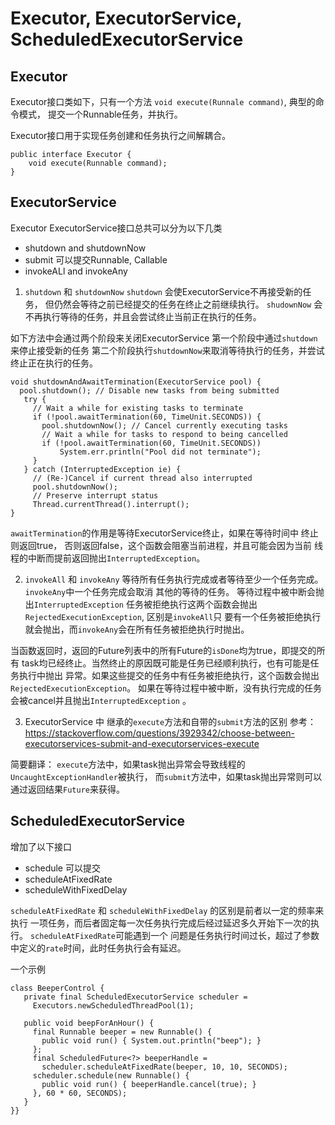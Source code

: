 # Executor, ExecutorService, ScheduledExecutorService

## Executor
Executor接口类如下，只有一个方法 `void execute(Runnale command)`, 典型的命令模式，
提交一个Runnable任务，并执行。

Executor接口用于实现任务创建和任务执行之间解耦合。
````
public interface Executor {
    void execute(Runnable command);
}

````

## ExecutorService
Executor
ExecutorService接口总共可以分为以下几类
+ shutdown and shutdownNow
+ submit 可以提交Runnable, Callable
+ invokeALl and invokeAny

1. `shutdown` 和 `shutdownNow` 
`shutdown` 会使ExecutorService不再接受新的任务，
但仍然会等待之前已经提交的任务在终止之前继续执行。
`shudownNow` 会不再执行等待的任务，并且会尝试终止当前正在执行的任务。

如下方法中会通过两个阶段来关闭ExecutorService
第一个阶段中通过`shutdown`来停止接受新的任务
第二个阶段执行`shutdownNow`来取消等待执行的任务，并尝试终止正在执行的任务。

````
void shutdownAndAwaitTermination(ExecutorService pool) {
  pool.shutdown(); // Disable new tasks from being submitted
   try {
     // Wait a while for existing tasks to terminate
     if (!pool.awaitTermination(60, TimeUnit.SECONDS)) {
       pool.shutdownNow(); // Cancel currently executing tasks
       // Wait a while for tasks to respond to being cancelled
       if (!pool.awaitTermination(60, TimeUnit.SECONDS))
           System.err.println("Pool did not terminate");
     }
   } catch (InterruptedException ie) {
     // (Re-)Cancel if current thread also interrupted
     pool.shutdownNow();
     // Preserve interrupt status
     Thread.currentThread().interrupt();
}
````

`awaitTermination`的作用是等待ExecutorService终止，如果在等待时间中
终止则返回true， 否则返回false，这个函数会阻塞当前进程，并且可能会因为当前
线程的中断而提前返回抛出`InterruptedException`。

2. `invokeAll` 和 `invokeAny`
等待所有任务执行完成或者等待至少一个任务完成。`invokeAny`中一个任务完成会取消
其他的等待的任务。
等待过程中被中断会抛出`InterruptedException`
任务被拒绝执行这两个函数会抛出`RejectedExecutionException`, 区别是`invokeAll`只
要有一个任务被拒绝执行就会抛出，而`invokeAny`会在所有任务被拒绝执行时抛出。



当函数返回时，返回的Future列表中的所有Future的`isDone`均为true，即提交的所有
task均已经终止。当然终止的原因既可能是任务已经顺利执行，也有可能是任务执行中抛出
异常。如果这些提交的任务中有任务被拒绝执行，这个函数会抛出`RejectedExecutionException`。
如果在等待过程中被中断，没有执行完成的任务会被cancel并且抛出`InterruptedException`
。

3. ExecutorService 中 继承的`execute`方法和自带的`submit`方法的区别
参考： 
https://stackoverflow.com/questions/3929342/choose-between-executorservices-submit-and-executorservices-execute

简要翻译：
`execute`方法中，如果task抛出异常会导致线程的`UncaughtExceptionHandler`被执行，
而`submit`方法中，如果task抛出异常则可以通过返回结果`Future`来获得。

## ScheduledExecutorService
增加了以下接口
+ schedule 可以提交
+ scheduleAtFixedRate
+ scheduleWithFixedDelay

`scheduleAtFixedRate` 和 `scheduleWithFixedDelay` 的区别是前者以一定的频率来执行
一项任务，而后者固定每一次任务执行完成后经过延迟多久开始下一次的执行。
`scheduleAtFixedRate`可能遇到一个
问题是任务执行时间过长，超过了参数中定义的`rate`时间，此时任务执行会有延迟。

一个示例
````
class BeeperControl {
   private final ScheduledExecutorService scheduler =
     Executors.newScheduledThreadPool(1);

   public void beepForAnHour() {
     final Runnable beeper = new Runnable() {
       public void run() { System.out.println("beep"); }
     };
     final ScheduledFuture<?> beeperHandle =
       scheduler.scheduleAtFixedRate(beeper, 10, 10, SECONDS);
     scheduler.schedule(new Runnable() {
       public void run() { beeperHandle.cancel(true); }
     }, 60 * 60, SECONDS);
   }
}}
````

